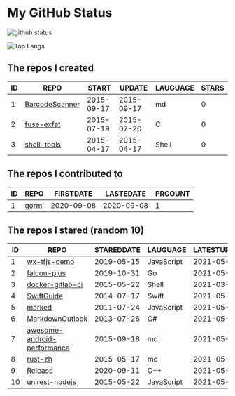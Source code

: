 # My GitHub Status

<img src="https://github-readme-stats-1.yihong0618.vercel.app/api?username=egenchen&show_icons=true&&&hide_title=true&count_private=true" alt="github status" />

![Top Langs](https://github-readme-stats-1.yihong0618.vercel.app/api/top-langs/?username=egenchen&layout=compact)

<!--START_SECTION:my_github-->
## The repos I created
| ID |                             REPO                             |   START    |   UPDATE   | LAUGUAGE | STARS |
|----|--------------------------------------------------------------|------------|------------|----------|-------|
|  1 | [BarcodeScanner](https://github.com/egenchen/BarcodeScanner) | 2015-09-17 | 2015-09-17 | md       |     0 |
|  2 | [fuse-exfat](https://github.com/egenchen/fuse-exfat)         | 2015-07-19 | 2015-07-20 | C        |     0 |
|  3 | [shell-tools](https://github.com/egenchen/shell-tools)       | 2015-04-17 | 2015-04-17 | Shell    |     0 |

## The repos I contributed to
| ID |                  REPO                   | FIRSTDATE  | LASTEDATE  |                                PRCOUNT                                 |
|----|-----------------------------------------|------------|------------|------------------------------------------------------------------------|
|  1 | [gorm](https://github.com/go-gorm/gorm) | 2020-09-08 | 2020-09-08 | [1](https://github.com/go-gorm/gorm/pulls?q=is%3Apr+author%3Aegenchen) |

## The repos I stared (random 10)
| ID |                                        REPO                                         | STAREDDATE |  LAUGUAGE  | LATESTUPDATE |
|----|-------------------------------------------------------------------------------------|------------|------------|--------------|
|  1 | [wx-tfjs-demo](https://github.com/HunterXuan/wx-tfjs-demo)                          | 2019-05-15 | JavaScript | 2021-05-07   |
|  2 | [falcon-plus](https://github.com/open-falcon/falcon-plus)                           | 2019-10-31 | Go         | 2021-05-07   |
|  3 | [docker-gitlab-ci](https://github.com/sameersbn/docker-gitlab-ci)                   | 2015-05-22 | Shell      | 2021-03-13   |
|  4 | [SwiftGuide](https://github.com/ipader/SwiftGuide)                                  | 2014-07-17 | Swift      | 2021-05-08   |
|  5 | [marked](https://github.com/markedjs/marked)                                        | 2011-07-24 | JavaScript | 2021-05-09   |
|  6 | [MarkdownOutlook](https://github.com/mmanela/MarkdownOutlook)                       | 2013-07-26 | C#         | 2021-05-01   |
|  7 | [awesome-android-performance](https://github.com/Juude/awesome-android-performance) | 2015-09-18 | md         | 2021-05-08   |
|  8 | [rust-zh](https://github.com/rustcc/rust-zh)                                        | 2015-05-17 | md         | 2021-05-08   |
|  9 | [Release](https://github.com/vczh-libraries/Release)                                | 2020-09-11 | C++        | 2021-05-08   |
| 10 | [unirest-nodejs](https://github.com/Kong/unirest-nodejs)                            | 2015-05-22 | JavaScript | 2021-05-04   |

<!--END_SECTION:my_github-->
